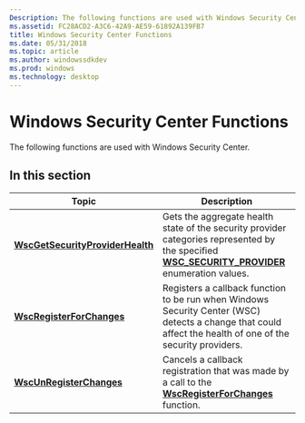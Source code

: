 ```yaml
---
Description: The following functions are used with Windows Security Center.
ms.assetid: FC28ACD2-A3C6-42A9-AE59-61892A139FB7
title: Windows Security Center Functions
ms.date: 05/31/2018
ms.topic: article
ms.author: windowssdkdev
ms.prod: windows
ms.technology: desktop
---
```


# Windows Security Center Functions

The following functions are used with Windows Security Center.

## In this section



| Topic                                                                           | Description                                                                                                                                                                              |
|---------------------------------------------------------------------------------|------------------------------------------------------------------------------------------------------------------------------------------------------------------------------------------|
| [**WscGetSecurityProviderHealth**](/windows/win32/Wscapi/nf-wscapi-wscgetsecurityproviderhealth?branch=master)<br/> | Gets the aggregate health state of the security provider categories represented by the specified [**WSC\_SECURITY\_PROVIDER**](/windows/win32/Wscapi/ne-wscapi-_wsc_security_provider?branch=master) enumeration values.<br/> |
| [**WscRegisterForChanges**](/windows/win32/Wscapi/nf-wscapi-wscregisterforchanges?branch=master)<br/>               | Registers a callback function to be run when Windows Security Center (WSC) detects a change that could affect the health of one of the security providers.<br/>                    |
| [**WscUnRegisterChanges**](/windows/win32/Wscapi/nf-wscapi-wscunregisterchanges?branch=master)<br/>                 | Cancels a callback registration that was made by a call to the [**WscRegisterForChanges**](/windows/win32/Wscapi/nf-wscapi-wscregisterforchanges?branch=master) function.<br/>                                               |



 

 

 




